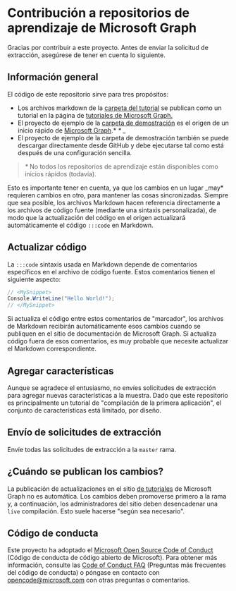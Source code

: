 # <a name="contributing-to-microsoft-graph-training-repositories"></a>Contribución a repositorios de aprendizaje de Microsoft Graph

Gracias por contribuir a este proyecto. Antes de enviar la solicitud de extracción, asegúrese de tener en cuenta lo siguiente.

## <a name="overview"></a>Información general

El código de este repositorio sirve para tres propósitos:

- Los archivos markdown de la [carpeta del tutorial](/tutorial) se publican como un tutorial en la página de [tutoriales de Microsoft Graph.](https://docs.microsoft.com/graph/tutorials)
- El proyecto de ejemplo de la [carpeta de demostración](/demo) es el origen de un inicio rápido de [Microsoft Graph](https://developer.microsoft.com/graph/quick-start).* *\** _
- El proyecto de ejemplo de la carpeta de demostración también se puede descargar directamente desde GitHub y debe ejecutarse tal como está después de una configuración sencilla.

> _*\**_ No todos los repositorios de aprendizaje están disponibles como inicios rápidos (todavía).

Esto es importante tener en cuenta, ya que los cambios en un lugar _may* requieren cambios en otro, para mantener las cosas sincronizadas. Siempre que sea posible, los archivos Markdown hacen referencia directamente a los archivos de código fuente (mediante una sintaxis personalizada), de modo que la actualización del código en el origen actualizará automáticamente el código `:::code` en Markdown.

## <a name="updating-code"></a>Actualizar código

La `:::code` sintaxis usada en Markdown depende de comentarios específicos en el archivo de código fuente. Estos comentarios tienen el siguiente aspecto:

```csharp
// <MySnippet>
Console.WriteLine("Hello World!");
// </MySnippet>
```

Si actualiza el código entre estos comentarios de "marcador", los archivos de Markdown recibirán automáticamente esos cambios cuando se publiquen en el sitio de documentación de Microsoft Graph. Si actualiza código fuera de esos comentarios, es muy probable que necesite actualizar el Markdown correspondiente.

## <a name="adding-features"></a>Agregar características

Aunque se agradece el entusiasmo, no envíes solicitudes de extracción para agregar nuevas características a la muestra. Dado que este repositorio es principalmente un tutorial de "compilación de la primera aplicación", el conjunto de características está limitado, por diseño.

## <a name="submitting-pull-requests"></a>Envío de solicitudes de extracción

Envíe todas las solicitudes de extracción a la `master` rama.

## <a name="when-do-changes-get-published"></a>¿Cuándo se publican los cambios?

La publicación de actualizaciones en el sitio [de tutoriales](https://docs.microsoft.com/graph/tutorials) de Microsoft Graph no es automática. Los cambios deben promoverse primero a la rama y, a continuación, los administradores del sitio deben desencadenar una `live` compilación. Esto suele hacerse "según sea necesario".

## <a name="code-of-conduct"></a>Código de conducta

Este proyecto ha adoptado el [Microsoft Open Source Code of Conduct](https://opensource.microsoft.com/codeofconduct/) (Código de conducta de código abierto de Microsoft). Para obtener más información, consulte las [Code of Conduct FAQ](https://opensource.microsoft.com/codeofconduct/faq/) (Preguntas más frecuentes del código de conducta) o póngase en contacto con [opencode@microsoft.com](mailto:opencode@microsoft.com) con otras preguntas o comentarios.
